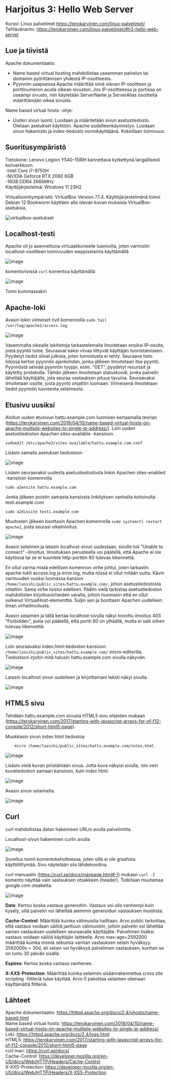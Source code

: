 # Harjoitus 3: Hello Web Server
Kurssi: Linux palvelimet https://terokarvinen.com/linux-palvelimet/ \
Tehtävänanto: https://terokarvinen.com/linux-palvelimet/#h3-hello-web-server

## Lue ja tiivistä
Apache dokumentaatio:
- Name based virtual hosting mahdollistaa useamman palvelun tai domainin pyörittämisen yhdestä IP-osoitteesta.
- Pyynnön saapuessa Apache määrittää siinä olevan IP-osoitteen ja porttinumeron avulla oikean sivuston. Jos IP-osoitteessa ja portissa on useampi sivusto, niin käytetään ServerName ja ServerAlias osoitteita määrittämään oikea sivusto.

Name based virtual hosts -ohje:
- Uuden sivun luonti: Luodaan ja määritetään sivun asetustiedosto. Otetaan asetukset käyttöön. Apache uudelleenkäynnistys. Luodaan sivun hakemisto ja index-tiedosto normikäyttäjänä. Kokeillaan toimivuus.

## Suoritusympäristö
Tietokone: Lenovo Legion Y540-15IRH kannettava kytkettynä langallisesti kotiverkkoon.\
-Intel Core i7-9750H\
-NVIDIA Geforce RTX 2060 6GB\
-16GB DDR4 2666MHz\
Käyttöjärjestelmä: Windows 11 23H2

Virtualisointiympäristö: VirtualBox Version 7.1.4. Käyttöjärjestelmänä toimii Debian 12 Bookworm käyttäen alla olevan kuvan mukaisia VirtualBox-asetuksia.

![virtualbox-asetukset](https://github.com/user-attachments/assets/ad4b8cd8-9cd2-4ebd-b4f7-86d0b8e23aa1)

## Localhost-testi
Apache oli jo asennettuna virtuaalikoneelle luennolta, joten varmistin localhost-osoitteen toimivuuden
weppiselainta käyttämällä

![image](https://github.com/user-attachments/assets/74093462-d1ed-433e-81e6-8e5c9a1f2420)

komentorivissä `curl` komentoa käyttämällä

![image](https://github.com/user-attachments/assets/979ed5f4-10bb-4931-9be2-e69d03a13b34)


Toimi kummassakin

## Apache-loki
Avasin lokin viimeiset rivit komennolla `sudo tail /var/log/apache2/access.log`.

![image](https://github.com/user-attachments/assets/a46f710b-9e68-4b5e-aa4c-b9fbfe7a0ec0)

Vasemmalta oikealle lokitietoja tarkastelemalla ilmoitetaan ensiksi IP-osoite, josta pyyntö tulee. Seuraavat kaksi viivaa liittyvät käyttäjän tunnistamiseen. Pyydetyt tiedot olivat julkisia, joten tunnistusta ei tehty. Seuraava tieto lokissa kertoo pyynnön ajankohdan, jonka jälkeen ilmoitetaan itse pyyntö. Pyynnöstä selviää pyynnön tyyppi, esim. "GET", pyydetyt resurssit ja käytetty protokolla. Tämän jälkeen ilmoitetaan statuskoodi, jonka palvelin lähettää käyttäjälle, jota seuraa vastauksen pituus tavuina. Seuraavaksi ilmoitetaan osoite, josta pyyntö ohjattiin luomaan. Viimeisenä ilmoitetaan tiedot pyynnön luoneesta selaimesta.

## Etusivu uusiksi
Aloitun uuden etusivun hattu.example.com luomisen kertaamalla teorian (https://terokarvinen.com/2018/04/10/name-based-virtual-hosts-on-apache-multiple-websites-to-single-ip-address/). Loin uuden asetustiedoston Apachen sites-available -kansioon.

    sudoedit /etc/apache2/sites-available/hattu.example.com.conf

Lisäsin samalla asetukset tiedostoon

![image](https://github.com/user-attachments/assets/eec4828a-2086-47e1-a42e-d87febfb78d2)

Lisäsin seuraavaksi uudesta asetustiedostosta linkin Apachen sites-enabled -kansioon komennolla

    sudo a2ensite hattu.example.com

Jonka jälkeen poistin samasta kansiosta linkityksen vanhalta kotisivulta testi.example.com

    sudo a2dissite testi.example.com

Muutosten jälkeen boottasin Apachen komennolla `sudo systemctl restart apache2`, josta seurasi vikailmoitus.

![image](https://github.com/user-attachments/assets/57a244f1-6a44-4c91-898c-9411c608a727)

Avasin selaimen ja latasin localhost-sivun uudestaan, sivulle tuli "Unable to connect" -ilmoitus. Ilmoituksen perusteella voi päätellä, että Apache ei ole käytössä tai se ei kuuntele http-porttiin 80 tulevaa liikennettä.

En ollut varma mistä edellisen komennon virhe johtui, joten tarkastin apache-lokit access.log ja error.log, mutta niissä ei ollut mitään uutta. 
Kävin varmuuden vuoksi luomassa kansion `/home/lassihi/public_sites/hattu.example.com/`, johon asetustiedostosta viitattiin. Sama virhe toistui edelleen.
Päätin vielä tarkistaa asetustiedoston mahdollisten kirjoitusvirheiden varalta, jolloin huomasin että en ollut sulkenut VirtualHost-elementtiä. Suljin sen ja boottasin Apachen uudelleen ilman virheilmoitusta.

Avasin selaimen ja tällä kertaa localhost-sivulla näkyi toivottu ilmoitus 403 "Forbidden", josta voi päätellä, että portti 80 on ylhäällä, mutta ei salli siihen tulevaa liikennettä. 

![image](https://github.com/user-attachments/assets/90b68163-f899-4055-bcc6-8d840452317a)

Loin seuraavaksi index.html-tiedoston kansioon `/home/lassihi/public_sites/hattu.example.com/` micro-editorilla. Tiedostoon irjoitin mitä halusin hattu.example.com sivulla näkyvän.

![image](https://github.com/user-attachments/assets/9da45f00-2852-4489-9888-fa95d9b069cc)

Latasin localhost sivun uudelleen ja kirjoittamani teksti näkyi sivulla.

![image](https://github.com/user-attachments/assets/b4004a91-7b33-49af-aaf0-d2b43c841b34)

## HTML5 sivu
Tehdään hattu.example.com sivusta HTML5 sivu ohjeiden mukaan (https://terokarvinen.com/2017/starting-with-javascript-arrays-for-of-f12-console/2012/short-html5-page).

Muokkasin sivun index.html tiedostoa

        micro /home/lassihi/public_sites/hattu.example.com/intex.html

![image](https://github.com/user-attachments/assets/5c3b21d4-425f-488e-afc3-b54b49606c98)

Lisäsin vielä kuvan piristämään sivua. Jotta kuva näkyisi sivulla, niin vein kuvatiedoston samaan kansioon, kuin index.html.

![image](https://github.com/user-attachments/assets/26c74339-f499-4637-97ab-54149d27641c)

Avasin sivun selaimella.

![image](https://github.com/user-attachments/assets/7736949f-43ed-45ac-b6a1-4b125279f5c3)

## Curl
curl mahdollistaa datan hakemisen URLin avulla palvelimilta. 

Localhost-sivun hakeminen curlin avulla

![image](https://github.com/user-attachments/assets/e40e2fb0-b4d6-4318-9017-390eb49109ec)

Sovellus toimii komentokehotteessa, joten sillä ei ole graafista käyttölittymää. Sivu näytetään siis lähdekoodina.

curl manuaalin (https://curl.se/docs/manpage.html#-I) mukaan `curl -I` komento näyttää vain vastauksen otsakkeen (header). Tutkitaan muutamaa google.com otsaketta.

![image](https://github.com/user-attachments/assets/973fec0a-9202-4ba5-b9e2-c32176b8b8a7)

**Date**: Kertoo koska vastaus generoitiin. Vastaus voi olla vanhempi kuin kysely, sillä palvelin voi lähettää aiemmin generoidun vastauksen muistista.

**Cache-Control**: Määrittää kuinka välimuistia hallitaan. Arvo public tarkoittaa, että vastaus voidaan säilöä jaettuun välimuistiin, jolloin palvelin voi lähettää saman vastauksen uudelleen seuraavalle käyttäjälle. Palvelimen lisäksi vastaus voidaan säilöä käyttäjän laitteelle. Arvo max-age=2592000 määrittää kuinka monta sekuntia vanhan vastauksen selain hyväksyy. 2592000s = 30d, eli selain voi hyväksyä palvelimen vastauksen, kunhan se on luotu 30 päivän sisällä.

**Expires**: Kertoo koska vastaus vanhenee.

**X-XXS-Protection**: Määrittää kuinka selaimiin sisäänrakennettua cross site scripting -filtteriä tulee käyttää. Arvo 0 pakottaa selaimen olemaan käyttämättä filtteriä.

## Lähteet
Apache dokumentaatio: https://httpd.apache.org/docs/2.4/vhosts/name-based.html \
Name based virtual hosts: https://terokarvinen.com/2018/04/10/name-based-virtual-hosts-on-apache-multiple-websites-to-single-ip-address/ \
Loki: https://httpd.apache.org/docs/2.4/logs.html \
HTML5: https://terokarvinen.com/2017/starting-with-javascript-arrays-for-of-f12-console/2012/short-html5-page \
curl man: https://curl.se/docs/ \
Cache-Control: https://developer.mozilla.org/en-US/docs/Web/HTTP/Headers/Cache-Control \
X-XXS-Protection: https://developer.mozilla.org/en-US/docs/Web/HTTP/Headers/X-XSS-Protection
